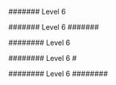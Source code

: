 ####### Level 6

####### Level 6 #######

######## Level 6

######## Level 6 #

######## Level 6 ########

